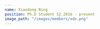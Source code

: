 ```yaml
---
name: Xiaodong Ning
position: Ph.D Student S2.2016 - present
image_path: "/images/members/xdn.png"
---
```

